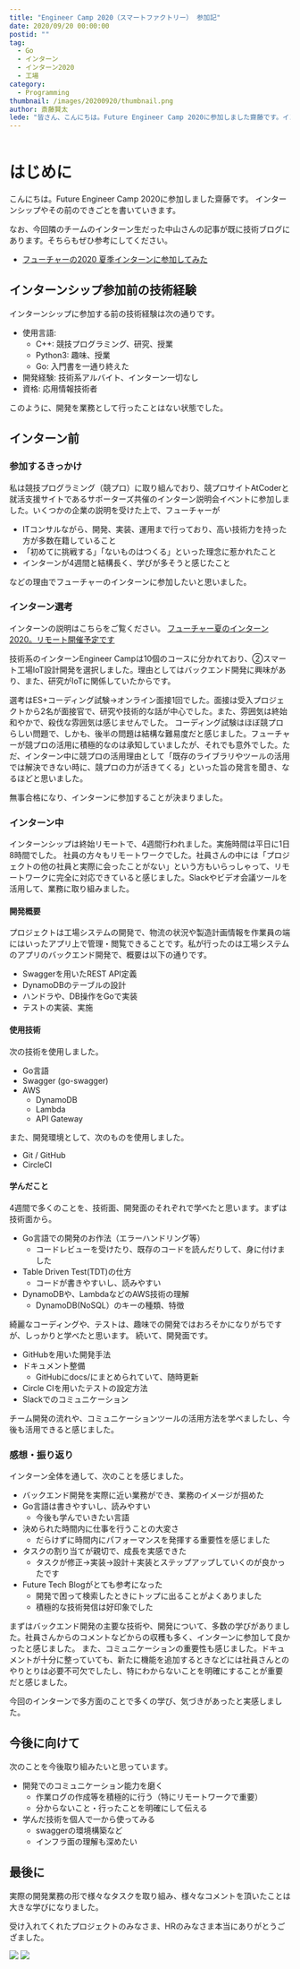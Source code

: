 ```yaml
---
title: "Engineer Camp 2020（スマートファクトリー） 参加記"
date: 2020/09/20 00:00:00
postid: ""
tag:
  - Go
  - インターン
  - インターン2020
  - 工場
category:
  - Programming
thumbnail: /images/20200920/thumbnail.png
author: 斎藤賢太
lede: "皆さん、こんにちは。Future Engineer Camp 2020に参加しました齋藤です。インターンシップやその前のできごとを書いていきます。"
---
```


<img src="/images/20200920/factory-3550550_1280.png" alt="" title="Oberholster VenitaによるPixabayからの画像">

# はじめに

こんにちは。Future Engineer Camp 2020に参加しました齋藤です。
インターンシップやその前のできごとを書いていきます。

なお、今回隣のチームのインターン生だった中山さんの記事が既に技術ブログにあります。そちらもぜひ参考にしてください。

* [フューチャーの2020 夏季インターンに参加してみた](/articles/20200913/)

## インターンシップ参加前の技術経験

インターンシップに参加する前の技術経験は次の通りです。

* 使用言語:
    * C++: 競技プログラミング、研究、授業
    * Python3: 趣味、授業
    * Go: 入門書を一通り終えた
* 開発経験: 技術系アルバイト、インターン一切なし
* 資格: 応用情報技術者

このように、開発を業務として行ったことはない状態でした。

## インターン前

### 参加するきっかけ
私は競技プログラミング（競プロ）に取り組んでおり、競プロサイトAtCoderと就活支援サイトであるサポーターズ共催のインターン説明会イベントに参加しました。いくつかの企業の説明を受けた上で、フューチャーが

* ITコンサルながら、開発、実装、運用まで行っており、高い技術力を持った方が多数在籍していること
* 「初めてに挑戦する」「ないものはつくる」といった理念に惹かれたこと
* インターンが4週間と結構長く、学びが多そうと感じたこと

などの理由でフューチャーのインターンに参加したいと思いました。

### インターン選考

インターンの説明はこちらをご覧ください。
[フューチャー夏のインターン2020。リモート開催予定です](/articles/20200606/)

技術系のインターンEngineer Campは10個のコースに分かれており、②スマート工場IoT設計開発を選択しました。理由としてはバックエンド開発に興味があり、また、研究がIoTに関係していたからです。

選考はES+コーディング試験→オンライン面接1回でした。面接は受入プロジェクトから2名が面接官で、研究や技術的な話が中心でした。また、雰囲気は終始和やかで、殺伐な雰囲気は感じませんでした。
コーディング試験はほぼ競プロらしい問題で、しかも、後半の問題は結構な難易度だと感じました。フューチャーが競プロの活用に積極的なのは承知していましたが、それでも意外でした。ただ、インターン中に競プロの活用理由として「既存のライブラリやツールの活用では解決できない時に、競プロの力が活きてくる」といった旨の発言を聞き、なるほどと思いました。

無事合格になり、インターンに参加することが決まりました。

### インターン中
インターンシップは終始リモートで、4週間行われました。実施時間は平日に1日8時間でした。
社員の方々もリモートワークでした。社員さんの中には「プロジェクトの他の社員と実際に会ったことがない」という方もいらっしゃって、リモートワークに完全に対応できていると感じました。Slackやビデオ会議ツールを活用して、業務に取り組みました。

#### 開発概要
プロジェクトは工場システムの開発で、物流の状況や製造計画情報を作業員の端にはいったアプリ上で管理・閲覧できることです。私が行ったのは工場システムのアプリのバックエンド開発で、概要は以下の通りです。

* Swaggerを用いたREST API定義
* DynamoDBのテーブルの設計
* ハンドラや、DB操作をGoで実装
* テストの実装、実施

#### 使用技術
次の技術を使用しました。

* Go言語
* Swagger (go-swagger)
* AWS
    * DynamoDB
    * Lambda
    * API Gateway

また、開発環境として、次のものを使用しました。

* Git / GitHub
* CircleCI

#### 学んだこと
4週間で多くのことを、技術面、開発面のそれぞれで学べたと思います。まずは技術面から。

* Go言語での開発のお作法（エラーハンドリング等）
    * コードレビューを受けたり、既存のコードを読んだりして、身に付けました
* Table Driven Test(TDT)の仕方
    * コードが書きやすいし、読みやすい
* DynamoDBや、LambdaなどのAWS技術の理解
    * DynamoDB(NoSQL）のキーの種類、特徴

綺麗なコーディングや、テストは、趣味での開発ではおろそかになりがちですが、しっかりと学べたと思います。
続いて、開発面です。

* GitHubを用いた開発手法
* ドキュメント整備
    * GitHubにdocs/にまとめられていて、随時更新
* Circle CIを用いたテストの設定方法
* Slackでのコミュニケーション

チーム開発の流れや、コミュニケーションツールの活用方法を学べましたし、今後も活用できると感じました。

### 感想・振り返り
インターン全体を通して、次のことを感じました。

* バックエンド開発を実際に近い業務ができ、業務のイメージが掴めた
* Go言語は書きやすいし、読みやすい
    * 今後も学んでいきたい言語
* 決められた時間内に仕事を行うことの大変さ
    * だらけずに時間内にパフォーマンスを発揮する重要性を感じました
* タスクの割り当てが親切で、成長を実感できた
    * タスクが修正→実装→設計＋実装とステップアップしていくのが良かったです
* Future Tech Blogがとても参考になった
    * 開発で困って検索したときにトップに出ることがよくありました
    * 積極的な技術発信は好印象でした

まずはバックエンド開発の主要な技術や、開発について、多数の学びがありました。社員さんからのコメントなどからの収穫も多く、インターンに参加して良かったと感じました。
また、コミュニケーションの重要性も感じました。ドキュメントが十分に整っていても、新たに機能を追加するときなどには社員さんとのやりとりは必要不可欠でしたし、特にわからないことを明確にすることが重要だと感じました。

今回のインターンで多方面のことで多くの学び、気づきがあったと実感しました。

## 今後に向けて
次のことを今後取り組みたいと思っています。

* 開発でのコミュニケーション能力を磨く
    * 作業ログの作成等を積極的に行う（特にリモートワークで重要）
    * 分からないこと・行ったことを明確にして伝える
* 学んだ技術を個人で一から使ってみる
    * swaggerの環境構築など
    * インフラ面の理解も深めたい

## 最後に

実際の開発業務の形で様々なタスクを取り組み、様々なコメントを頂いたことは大きな学びになりました。

受け入れてくれたプロジェクトのみなさま、HRのみなさま本当にありがとうござました。

<img src="/images/20200920/発表.png" loading="lazy">

<img src="/images/20200920/集合.png" loading="lazy">

